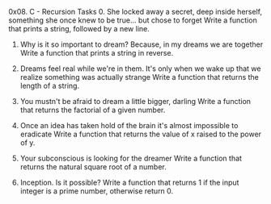 0x08. C - Recursion
Tasks
0. She locked away a secret, deep inside herself, something she once knew to be true... but chose to forget
Write a function that prints a string, followed by a new line.

1. Why is it so important to dream? Because, in my dreams we are together
Write a function that prints a string in reverse.

2. Dreams feel real while we're in them. It's only when we wake up that we realize something was actually strange
Write a function that returns the length of a string.

3. You mustn't be afraid to dream a little bigger, darling
Write a function that returns the factorial of a given number.

4. Once an idea has taken hold of the brain it's almost impossible to eradicate
Write a function that returns the value of x raised to the power of y.

5. Your subconscious is looking for the dreamer
Write a function that returns the natural square root of a number.

6. Inception. Is it possible?
Write a function that returns 1 if the input integer is a prime number, otherwise return 0.

